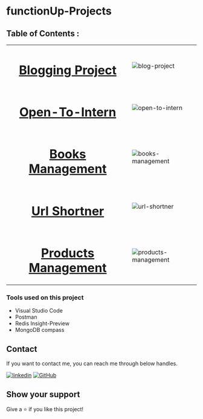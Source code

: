 # functionUp-Projects


## Table of Contents :
<table>
  <tr>
    <td><h1 align="center"><a href="https://github.com/Lnikita123/projects">Blogging Project</a></h1></td>
    <td><img src="https://user-images.githubusercontent.com/88912160/176385454-b5333437-5908-4bba-b3db-ada91459e93c.png" alt="blog-project" /></td>
  </tr>
  <tr>
    <td><h1 align="center"><a href="https://github.com/Lnikita123/project2_-group37">Open-To-Intern</a></h1></td>
    <td><img src="https://user-images.githubusercontent.com/88912160/176389661-c2c0fa09-09f0-432a-b4f9-880555342c9f.png" alt="open-to-intern" /></td>
  </tr>
  <tr>
    <td><h1 align="center"><a href="https://github.com/Lnikita123/project--3-updated">Books Management</a></h1></td>
    <td><img src="https://user-images.githubusercontent.com/88912160/176390372-5d47c05f-bed9-46ff-b3ef-a4fc1e4076f2.png" alt="books-management" /></td>
  </tr>
  <tr>
    <td><h1 align="center"><a href="https://github.com/Lnikita123/project-4-group-42">Url Shortner</a></h1></td>
    <td><img src="https://user-images.githubusercontent.com/88912160/176390956-780c4fca-693c-4e21-9efe-309d7105a523.png" alt="url-shortner" /></td>
  </tr>
    <td><h1 align="center"><a href="https://github.com/Lnikita123/project-5-group-50">Products Management</a></h1></td>
    <td><img src="https://user-images.githubusercontent.com/88912160/176391653-e44b333d-30bf-48d3-9129-8487f7b0559b.png" alt="products-management" /></td>
  </tr>
</table>

  ### Tools used on this project

- Visual Studio Code
- Postman
- Redis Insight-Preview
- MongoDB compass


## Contact

If you want to contact me, you can reach me through below handles.

[![linkedin](https://img.shields.io/badge/Nikita_Lilhore-0077B5?style=for-the-badge&logo=linkedin&logoColor=white)](https://www.linkedin.com/in/nikita-lilhore-ba684823a/)
[![GitHub](https://img.shields.io/badge/Nikita_Lilhore-20232A?style=for-the-badge&logo=Github&logoColor=white)](https://github.com/Lnikita123)

## Show your support

Give a ⭐️ if you like this project!
